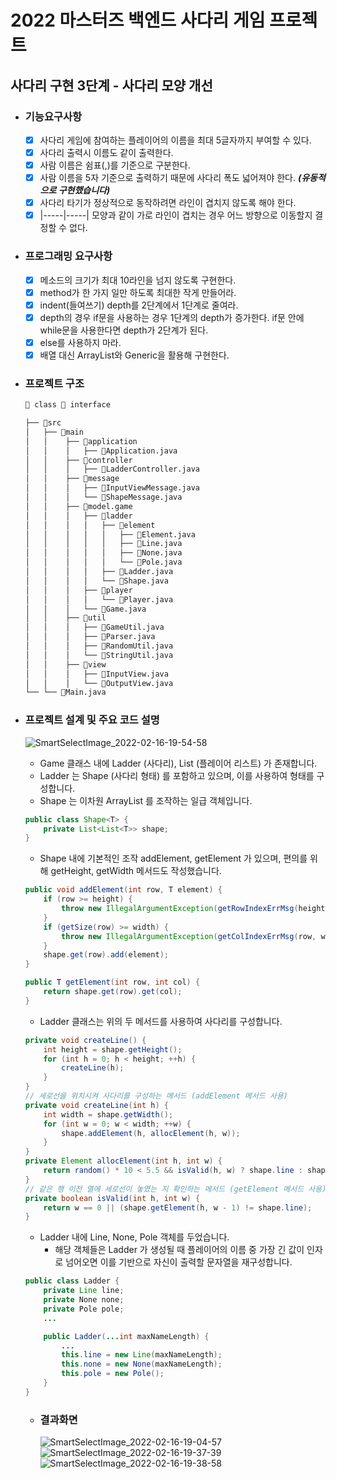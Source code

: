 # 2022 마스터즈 백엔드 사다리 게임 프로젝트
## 사다리 구현 3단계 - 사다리 모양 개선

- ### 기능요구사항
  - [x] 사다리 게임에 참여하는 플레이어의 이름을 최대 5글자까지 부여할 수 있다.
  - [x] 사다리 출력시 이름도 같이 출력한다.
  - [x] 사람 이름은 쉼표(,)를 기준으로 구분한다.
  - [x] 사람 이름을 5자 기준으로 출력하기 때문에 사다리 폭도 넓어져야 한다. ***(유동적으로 구현했습니다)***
  - [x] 사다리 타기가 정상적으로 동작하려면 라인이 겹치지 않도록 해야 한다.
  - [x] |-----|-----| 모양과 같이 가로 라인이 겹치는 경우 어느 방향으로 이동할지 결정할 수 없다.

- ### 프로그래밍 요구사항
  - [x] 메소드의 크기가 최대 10라인을 넘지 않도록 구현한다.
  - [x] method가 한 가지 일만 하도록 최대한 작게 만들어라.
  - [x] indent(들여쓰기) depth를 2단계에서 1단계로 줄여라.
  - [x] depth의 경우 if문을 사용하는 경우 1단계의 depth가 증가한다. if문 안에 while문을 사용한다면 depth가 2단계가 된다.
  - [x] else를 사용하지 마라.
  - [x] 배열 대신 ArrayList와 Generic을 활용해 구현한다.

- ### 프로젝트 구조
  ```bash
  📘 class 📗 interface
  
  ├── 📁src
  │   ├── 📁main
  │   │    ├── 📁application
  │   │    │   ├── 📘Application.java
  │   │    ├── 📁controller
  │   │    │   ├── 📘LadderController.java
  │   │    ├── 📁message
  │   │    │   ├── 📘InputViewMessage.java  
  │   │    │   └── 📘ShapeMessage.java
  │   │    ├── 📁model.game
  │   │    │   ├── 📁ladder
  │   │    │   │   ├── 📁element
  │   │    │   │   │   ├── 📗Element.java
  │   │    │   │   │   ├── 📘Line.java
  │   │    │   │   │   ├── 📘None.java
  │   │    │   │   │   └── 📘Pole.java
  │   │    │   │   ├── 📘Ladder.java
  │   │    │   │   └── 📘Shape.java
  │   │    │   ├── 📁player
  │   │    │   │   └── 📘Player.java
  │   │    │   └── 📘Game.java
  │   │    ├── 📁util
  │   │    │   ├── 📘GameUtil.java 
  │   │    │   ├── 📘Parser.java 
  │   │    │   ├── 📘RandomUtil.java 
  │   │    │   └── 📘StringUtil.java
  │   │    ├── 📁view
  │   │    │   ├── 📘InputView.java
  │   │    │   └── 📘OutputView.java
  └── └── 📘Main.java
  ```
  
- ### 프로젝트 설계 및 주요 코드 설명
  ![SmartSelectImage_2022-02-16-19-54-58](https://user-images.githubusercontent.com/47964708/154250336-df7665f3-ee2e-4abb-b906-5520835ad6d6.png)  
  - Game 클래스 내에 Ladder (사다리), List<Player> (플레이어 리스트) 가 존재합니다.
  - Ladder 는 Shape (사다리 형태) 를 포함하고 있으며, 이를 사용하여 형태를 구성합니다.
  - Shape 는 이차원 ArrayList 를 조작하는 일급 객체입니다.
  ```java
  public class Shape<T> {
      private List<List<T>> shape;
  }
  ```
  - Shape 내에 기본적인 조작 addElement, getElement 가 있으며, 편의를 위해 getHeight, getWidth 메서드도 작성했습니다.
  ```java
  public void addElement(int row, T element) {
      if (row >= height) {
          throw new IllegalArgumentException(getRowIndexErrMsg(height));
      }
      if (getSize(row) >= width) {
          throw new IllegalArgumentException(getColIndexErrMsg(row, width));
      }
      shape.get(row).add(element);
  }
  ```
  ```java
  public T getElement(int row, int col) {
      return shape.get(row).get(col);
  }
  ```
  - Ladder 클래스는 위의 두 메서드를 사용하여 사다리를 구성합니다.
  ```java
  private void createLine() {
      int height = shape.getHeight();
      for (int h = 0; h < height; ++h) {
          createLine(h);
      }
  }
  // 세로선을 위치시켜 사다리를 구성하는 메서드 (addElement 메서드 사용)
  private void createLine(int h) {
      int width = shape.getWidth();
      for (int w = 0; w < width; ++w) {
          shape.addElement(h, allocElement(h, w));
      }
  }
  private Element allocElement(int h, int w) {
      return random() * 10 < 5.5 && isValid(h, w) ? shape.line : shape.none;
  }
  // 같은 행 이전 열에 세로선이 놓였는 지 확인하는 메서드 (getElement 메서드 사용)
  private boolean isValid(int h, int w) {
      return w == 0 || (shape.getElement(h, w - 1) != shape.line);
  }
  ```
  - Ladder 내에 Line, None, Pole 객체를 두었습니다.
    - 해당 객체들은 Ladder 가 생성될 때 플레이어의 이름 중 가장 긴 값이 인자로 넘어오면 이를 기반으로 자신이 출력할 문자열을 재구성합니다.
  ```java
  public class Ladder {
      private Line line;
      private None none;
      private Pole pole;
      ...
  
      public Ladder(...int maxNameLength) {
          ...
          this.line = new Line(maxNameLength);
          this.none = new None(maxNameLength);
          this.pole = new Pole();
      }
  }
  ```
  - ### 결과화면
    ![SmartSelectImage_2022-02-16-19-04-57](https://user-images.githubusercontent.com/47964708/154247947-9c18d55d-a7a2-4389-aa24-886fb028a748.png)  
    ![SmartSelectImage_2022-02-16-19-37-39](https://user-images.githubusercontent.com/47964708/154247950-dd373f81-4d31-4948-b50f-b87991be170c.png)  
    ![SmartSelectImage_2022-02-16-19-38-58](https://user-images.githubusercontent.com/47964708/154247953-a094f485-d7ad-409b-873c-8e151226472d.png)  

